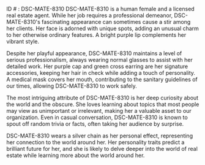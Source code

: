 ID # : DSC-MATE-8310
DSC-MATE-8310 is a human female and a licensed real estate agent. While her job requires a professional demeanor, DSC-MATE-8310's fascinating appearance can sometimes cause a stir among her clients. Her face is adorned with unique spots, adding an unusual charm to her otherwise ordinary features. A bright purple lip complements her vibrant style.

Despite her playful appearance, DSC-MATE-8310 maintains a level of serious professionalism, always wearing normal glasses to assist with her detailed work. Her purple cap and green cross earring are her signature accessories, keeping her hair in check while adding a touch of personality. A medical mask covers her mouth, contributing to the sanitary guidelines of our times, allowing DSC-MATE-8310 to work safely.

The most intriguing attribute of DSC-MATE-8310 is her deep curiosity about the world and the obscure. She loves learning about topics that most people may view as unimportant or irrelevant, making her a valuable asset to our organization. Even in casual conversation, DSC-MATE-8310 is known to spout off random trivia or facts, often taking her audience by surprise.

DSC-MATE-8310 wears a silver chain as her personal effect, representing her connection to the world around her. Her personality traits predict a brilliant future for her, and she is likely to delve deeper into the world of real estate while learning more about the world around her.